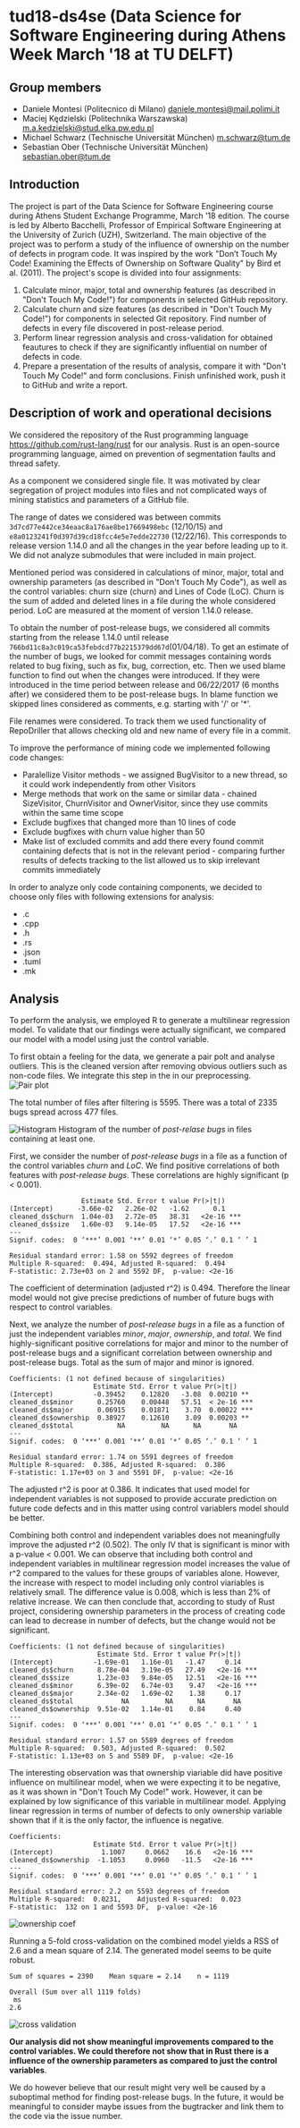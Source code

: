 # tud18-ds4se (Data Science for Software Engineering during Athens Week March '18 at TU DELFT)

## Group members
* Daniele Montesi (Politecnico di Milano) <daniele.montesi@mail.polimi.it>
* Maciej Kędzielski (Politechnika Warszawska) <m.a.kedzielski@stud.elka.pw.edu.pl>
* Michael Schwarz  (Technische Universität München) <m.schwarz@tum.de>
* Sebastian Ober (Technische Universität München) <sebastian.ober@tum.de>

## Introduction
The project is part of the Data Science for Software Engineering course during Athens Student Exchange Programme, March '18 edition. The course is led by Alberto Bacchelli, Professor of Empirical Software Engineering at the University of Zurich (UZH), Switzerland. The main objective of the project was to perform a study of the influence of ownership on the number of defects in program code. It was inspired by the work "Don’t Touch My Code! Examining the Effects of Ownership on Software Quality" by Bird et al. (2011). 
The project's scope is divided into four assignments:
1. Calculate minor, major, total and ownership features (as described in "Don't Touch My Code!") for components in selected GitHub repository.
2. Calculate churn and size features (as described in "Don't Touch My Code!") for components in selected Git repository. Find number of defects in every file discovered in post-release period.
3. Perform linear regression analysis and cross-validation for obtained feautures to check if they are significantly influential on number of defects in code.
4. Prepare a presentation of the results of analysis, compare it with "Don't Touch My Code!" and form conclusions. Finish unfinished work, push it to GitHub and write a report.

## Description of work and operational decisions
We considered the repository of the Rust programming language https://github.com/rust-lang/rust for our analysis. 
Rust is an open-source programming language, aimed on prevention of segmentation faults and thread safety.

As a component we considered single file. It was motivated by clear segregation of project modules into files and not complicated ways of mining statistics and parameters of a GitHub file. 

The range of dates we considered was between commits `3d7cd77e442ce34eaac8a176ae8be17669498ebc` (12/10/15) and `e8a0123241f0d397d39cd18fcc4e5e7edde22730` (12/22/16).
This corresponds to release version 1.14.0 and all the changes in the year before leading up to it.
We did not analyze submodules that were included in main project. 

Mentioned period was considered in calculations of minor, major, total and ownership parameters (as described in "Don't Touch My Code"), as well as the control variables: churn size (churn) and Lines of Code (LoC). Churn is the sum of added and deleted lines in a file during the whole considered period. LoC are measured at the moment of version 1.14.0 release.

To obtain the number of post-release bugs, we considered all commits starting from the release 1.14.0 until release `766bd11c8a3c019ca53febdcd77b2215379dd67d`(01/04/18). To get an estimate of the number of bugs, we looked for commit messages containing words related to bug fixing, such as fix, bug, correction, etc. Then we used blame function to find out when the changes were introduced. If they were introduced in the time period between release and 06/22/2017 (6 months after) we considered them to be post-release bugs. In blame function we skipped lines considered as comments, e.g. starting with '/' or '\*'. 

File renames were considered. To track them we used functionality of RepoDriller that allows checking old and new name of every file in a commit. 

To improve the performance of mining code we implemented following code changes:
* Paralellize Visitor methods - we assigned BugVisitor to a new thread, so it could work independently from other Visitors
* Merge methods that work on the same or similar data - chained SizeVisitor, ChurnVisitor and OwnerVisitor, since they use commits within the same time scope
* Exclude bugfixes that changed more than 10 lines of code
* Exclude bugfixes with churn value higher than 50
* Make list of excluded commits and add there every found commit containing defects that is not in the relevant period - comparing further results of defects tracking to the list allowed us to skip irrelevant commits immediately

In order to analyze only code containing components, we decided to choose only files with following extensions for analysis:
* .c
* .cpp
* .h
* .rs
* .json
* .tuml
* .mk

## Analysis
To perform the analysis, we employed R to generate a multilinear regression model. To validate that our findings were actually significant, we compared our model with a model using just the control variable.

To first obtain a feeling for the data, we generate a pair polt and analyse outliers. This is the cleaned version after removing obvious outliers such as non-code files. We integrate this step in the in our preprocessing.
![Pair plot](https://github.com/seeba8/tud18-ds4se/blob/master/assignment3/pairplot.png?raw=true)

The total number of files after filtering is 5595. There was a total of 2335 bugs spread across 477 files.

![Histogram](https://github.com/seeba8/tud18-ds4se/blob/master/assignment3/hist_defects_l_30.png?raw=true)
Histogram of the number of *post-relase bugs* in files containing at least one.

First, we consider the number of *post-release bugs* in a file as a function of the control variables *churn* and *LoC*. We find positive correlations of both features with *post-release bugs*. These correlations are highly significant (p < 0.001). 

```Coefficients:
                  Estimate Std. Error t value Pr(>|t|)    
(Intercept)      -3.66e-02   2.26e-02   -1.62      0.1    
cleaned_ds$churn  1.04e-03   2.72e-05   38.31   <2e-16 ***
cleaned_ds$size   1.60e-03   9.14e-05   17.52   <2e-16 ***
---
Signif. codes:  0 ‘***’ 0.001 ‘**’ 0.01 ‘*’ 0.05 ‘.’ 0.1 ‘ ’ 1

Residual standard error: 1.58 on 5592 degrees of freedom
Multiple R-squared:  0.494,	Adjusted R-squared:  0.494 
F-statistic: 2.73e+03 on 2 and 5592 DF,  p-value: <2e-16
```

The coefficient of determination (adjusted r^2) is 0.494. Therefore the linear model would not give precise predictions of number of future bugs with respect to control variables.

Next, we analyze the number of *post-release bugs* in a file as a function of just the independent variables *minor*, *major*, *ownership*, and *total*. We find highly-significant positive correlations for major and minor to the number of post-release bugs and a significant correlation between ownership and post-release bugs. Total as the sum of major and minor is ignored.

```
Coefficients: (1 not defined because of singularities)
                     Estimate Std. Error t value Pr(>|t|)    
(Intercept)          -0.39452    0.12820   -3.08  0.00210 ** 
cleaned_ds$minor      0.25760    0.00448   57.51  < 2e-16 ***
cleaned_ds$major      0.06915    0.01871    3.70  0.00022 ***
cleaned_ds$ownership  0.38927    0.12610    3.09  0.00203 ** 
cleaned_ds$total           NA         NA      NA       NA    
---
Signif. codes:  0 ‘***’ 0.001 ‘**’ 0.01 ‘*’ 0.05 ‘.’ 0.1 ‘ ’ 1

Residual standard error: 1.74 on 5591 degrees of freedom
Multiple R-squared:  0.386,	Adjusted R-squared:  0.386 
F-statistic: 1.17e+03 on 3 and 5591 DF,  p-value: <2e-16
```

The adjusted r^2 is poor at 0.386. It indicates that used model for independent variables is not supposed to provide accurate prediction on future code defects and in this matter using control variablers model should be better.

Combining both control and independent variables does not meaningfully improve the adjusted r^2 (0.502). The only IV that is significant is minor with a p-value < 0.001. We can observe that including both control and independent variables in multilinear regression model increases the value of r^2 compared to the values for these groups of variables alone. However, the increase with respect to model including only control viariables is relatively small. The difference value is 0.008, which is less than 2% of relative increase. We can then conclude that, according to study of Rust project, considering ownership parameters in the process of creating code can lead to decrease in number of defects, but the change would not be significant.

```
Coefficients: (1 not defined because of singularities)
                      Estimate Std. Error t value Pr(>|t|)    
(Intercept)          -1.69e-01   1.16e-01   -1.47     0.14    
cleaned_ds$churn      8.78e-04   3.19e-05   27.49   <2e-16 ***
cleaned_ds$size       1.23e-03   9.84e-05   12.51   <2e-16 ***
cleaned_ds$minor      6.39e-02   6.74e-03    9.47   <2e-16 ***
cleaned_ds$major      2.34e-02   1.69e-02    1.38     0.17    
cleaned_ds$total            NA         NA      NA       NA    
cleaned_ds$ownership  9.51e-02   1.14e-01    0.84     0.40    
---
Signif. codes:  0 ‘***’ 0.001 ‘**’ 0.01 ‘*’ 0.05 ‘.’ 0.1 ‘ ’ 1

Residual standard error: 1.57 on 5589 degrees of freedom
Multiple R-squared:  0.503,	Adjusted R-squared:  0.502 
F-statistic: 1.13e+03 on 5 and 5589 DF,  p-value: <2e-16
```

The interesting observation was that ownership viariable did have positive influence on multilinear model, when we were expecting it to be negative, as it was shown in "Don't Touch My Code!" work. However, it can be explained by low significance of this variable in multilinear model. Applying linear regression in terms of number of defects to only ownership variable shown that if it is the only factor, the influence is negative. 

```
Coefficients:
                     Estimate Std. Error t value Pr(>|t|)    
(Intercept)            1.1007     0.0662    16.6   <2e-16 ***
cleaned_ds$ownership  -1.1053     0.0960   -11.5   <2e-16 ***
---
Signif. codes:  0 ‘***’ 0.001 ‘**’ 0.01 ‘*’ 0.05 ‘.’ 0.1 ‘ ’ 1

Residual standard error: 2.2 on 5593 degrees of freedom
Multiple R-squared:  0.0231,	Adjusted R-squared:  0.023 
F-statistic:  132 on 1 and 5593 DF,  p-value: <2e-16
```

![ownership coef](https://github.com/seeba8/tud18-ds4se/blob/master/assignment3/ownership_defects.png?raw=true)


Running a 5-fold cross-validation on the combined model yields a RSS of 2.6 and a mean square of 2.14. The generated model seems to be quite robust.

```
Sum of squares = 2390    Mean square = 2.14    n = 1119 

Overall (Sum over all 1119 folds) 
 ms 
2.6 
```

![cross validation](https://github.com/seeba8/tud18-ds4se/blob/master/assignment3/crossvalidation.png?raw=true)

**Our analysis did not show meaningful improvements compared to the control variables. We could therefore not show that in Rust there is a influence of the ownership parameters as compared to just the control variables**. 

We do however believe that our result might very well be caused by a suboptimal method for finding post-release bugs.
In the future, it would be meaningful to consider maybe issues from the bugtracker and link them to the code via the issue number.
